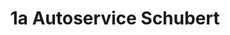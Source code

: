---
title: "1a Autoservice Schubert"
url: /grossschirma/1a-autoservice-schubert/
shop: Autowerkstatt
---